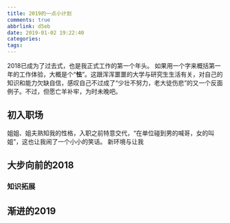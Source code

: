 ```yaml
---
title: 2019的一点小计划
comments: true
abbrlink: d5eb
date: 2019-01-02 19:22:40
categories:
tags:
---
```



  2018已成为了过去式，也是我正式工作的第一个年头。
  如果用一个字来概括第一年的工作体验，大概是个“**怯**”。这跟浑浑噩噩的大学与研究生生活有关，对自己的知识和能力欠缺自信，感叹自己不过成了“少壮不努力，老大徒伤悲”的又一个反面例子。不过，但愿亡羊补牢，为时未晚吧。

<!-- more -->

## 初入职场

  姐姐、姐夫熟知我的性格，入职之前特意交代，“在单位碰到男的喊哥，女的叫姐”，这也让我闹了一个小小的笑话。
  新环境与让我

## 大步向前的2018

### 知识拓展
###

## 渐进的2019
